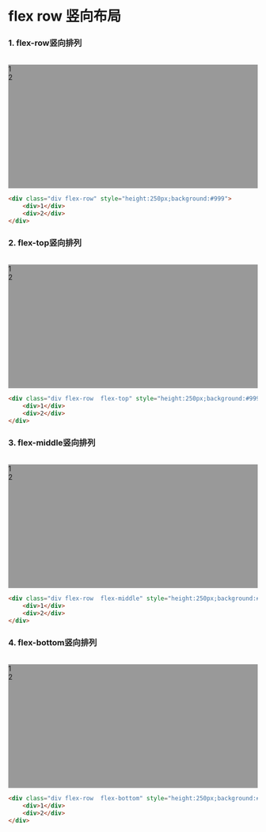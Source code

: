 # flex row 竖向布局

### 1. flex-row竖向排列
<br/>
<div class="div flex-row" style="height:250px;background:#999">
	<div>1</div>
	<div>2</div>
</div>

```html
<div class="div flex-row" style="height:250px;background:#999">
	<div>1</div>
	<div>2</div>
</div>
```

### 2. flex-top竖向排列
<br/>
<div class="div flex-row flex-top" style="height:250px;background:#999">
	<div>1</div>
	<div>2</div>
</div>

```html
<div class="div flex-row  flex-top" style="height:250px;background:#999">
	<div>1</div>
	<div>2</div>
</div>
```

### 3. flex-middle竖向排列
<br/>
<div class="div flex-row flex-middle" style="height:250px;background:#999">
	<div>1</div>
	<div>2</div>
</div>

```html
<div class="div flex-row  flex-middle" style="height:250px;background:#999">
	<div>1</div>
	<div>2</div>
</div>
```

### 4. flex-bottom竖向排列
<br/>
<div class="div flex-row flex-bottom" style="height:250px;background:#999">
	<div>1</div>
	<div>2</div>
</div>

```html
<div class="div flex-row  flex-bottom" style="height:250px;background:#999">
	<div>1</div>
	<div>2</div>
</div>
```